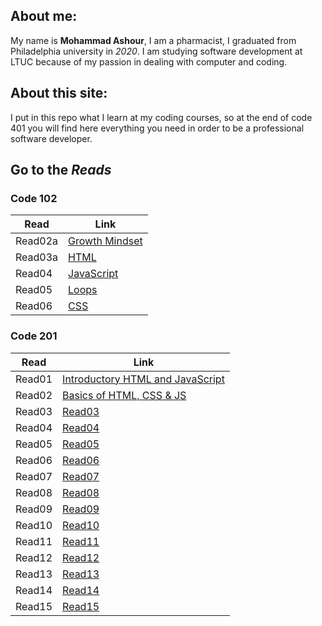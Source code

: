 ## About me:
My name is **Mohammad Ashour**, I am a pharmacist, I graduated from Philadelphia university in *2020*.
I am studying software development at LTUC because of my passion in dealing with computer and coding.

## About this site:
I put in this repo what I learn at my coding courses, so at the end of code 401 you will find here everything you need in order to be a professional software developer. 

## Go to the *Reads*

### Code 102

|Read       |Link       |
|-----------|-----------|
|Read02a     |[Growth Mindset](102/Lab02a.md)|
|Read03a    |[HTML](102/Read03a.md)|
|Read04     |[JavaScript](102/Read04.md)|
|Read05     |[Loops](102/Read05.md)
|Read06     |[CSS](102/Read06.md)|

### Code 201

|Read       |Link       |
|-----------|-----------|
|Read01     |[Introductory HTML and JavaScript](201/Read01.md)|
|Read02     |[Basics of HTML, CSS & JS](201/read02.md)|
|Read03     |[Read03](201/read03.md)|
|Read04     |[Read04](201/read04.md)|
|Read05     |[Read05](201/read05.md)|
|Read06     |[Read06](201/read06.md)|
|Read07     |[Read07](201/read07.md)|
|Read08     |[Read08](201/read08.md)|
|Read09     |[Read09](201/read09.md)|
|Read10     |[Read10](201/read10.md)|
|Read11     |[Read11](201/read11.md)|
|Read12     |[Read12](201/read12.md)|
|Read13     |[Read13](201/read13.md)|
|Read14     |[Read14](201/read14.md)|
|Read15     |[Read15](201/read15.md)|